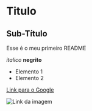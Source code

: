 # Titulo

## Sub-Título

Esse é o meu primeiro README

*italico*
**negrito**

- Elemento 1
- Elemento 2

[Link para o Google](https://www.google.com.br)

![Link da imagem](https://www.rocketseat.com.br/faculdade/_next/static/media/image.2c70d7f7.png)